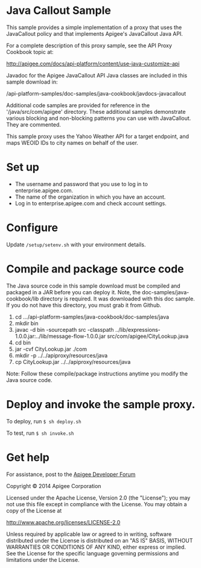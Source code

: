 # Java Callout Sample

This sample provides a simple implementation of a proxy that uses the JavaCallout policy and
that implements Apigee's JavaCallout Java API.

For a complete description of this proxy sample, see the API Proxy Cookbook topic at:

http://apigee.com/docs/api-platform/content/use-java-customize-api 

Javadoc for the Apigee JavaCallout API Java classes are included in this sample download in:

/api-platform-samples/doc-samples/java-cookbook/javdocs-javacallout

Additional code samples are provided for reference in the '/java/src/com/apigee' directory.
These additional samples demonstrate various blocking and non-blocking patterns you can
use with JavaCallout. They are commented.


This sample proxy uses the Yahoo Weather API for a target endpoint, and maps WEOID IDs to city names on behalf of the user.

# Set up

 - The username and password that you use to log in to enterprise.apigee.com.
 - The name of the organization in which you have an account. 
 - Log in to enterprise.apigee.com and check account settings.

# Configure 

Update `/setup/setenv.sh` with your environment details.

# Compile and package source code

The Java source code in this sample download must be compiled and packaged in a JAR
before you can deploy it. Note, the doc-samples/java-cookbook/lib directory is required.
It was downloaded with this doc sample. If you do not have this directory, you must grab
it from Github.

 1. cd .../api-platform-samples/java-cookbook/doc-samples/java
 2. mkdir bin
 3. javac -d bin -sourcepath src -classpath ../lib/expressions-1.0.0.jar:../lib/message-flow-1.0.0.jar src/com/apigee/CityLookup.java
 4. cd bin
 5. jar -cvf CityLookup.jar ./com
 6. mkdir -p ../../apiproxy/resources/java
 7. cp CityLookup.jar ../../apiproxy/resources/java

 Note: Follow these compile/package instructions anytime you modify the Java source code. 

# Deploy and invoke the sample proxy.

To deploy, run `$ sh deploy.sh`

To test, run `$ sh invoke.sh`


# Get help

For assistance, post to the [Apigee Developer Forum](http://support.apigee.com)

Copyright © 2014 Apigee Corporation

Licensed under the Apache License, Version 2.0 (the "License"); you may not use
this file except in compliance with the License. You may obtain a copy
of the License at

http://www.apache.org/licenses/LICENSE-2.0

Unless required by applicable law or agreed to in writing, software
distributed under the License is distributed on an "AS IS" BASIS,
WITHOUT WARRANTIES OR CONDITIONS OF ANY KIND, either express or implied.
See the License for the specific language governing permissions and
limitations under the License.

